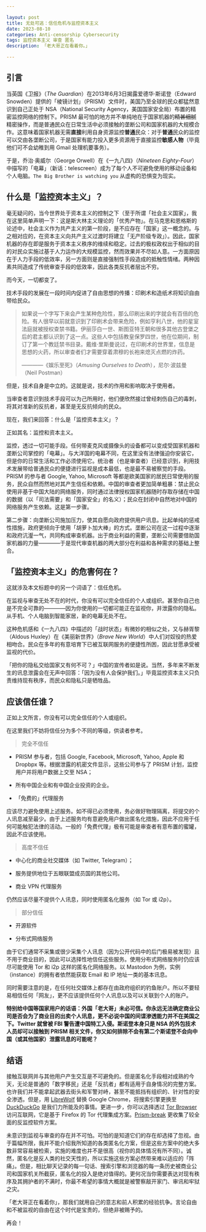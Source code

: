 ```yaml
---

layout: post
title: 无处可逃：信任危机与监控资本主义
date: 2023-08-10
categories: Anti-censorship Cybersecurity
tags: 监控资本主义 审查 匿名
description: 「老大哥正在看着你。」

---
```


## 引言

当英国《卫报》（_The Guardian_）在2013年6月3日揭露爱德华·斯诺登（Edward Snowden）提供的「棱镜计划」（PRISM）文件时，美国乃至全球的民众都猛然意识到自己正处于 NSA（National Security Agency，美国国家安全局）布置的精密监控网络的控制下。PRISM 最可怕的地方并不单纯地在于国家机器的~~精甚细腻~~精密操作，而是普通民众在日常生活中必须接触的垄断公司和国家机器的大规模合作。这意味着国家机器无需**直接**利用自身资源监控**普通**民众：对于**普通**民众的监控可以交由各垄断公司，于是国家有能力投入更多资源用于直接监控**敏感人物**（毕竟他们可不会幼稚到用 Gmail 处理机要事务）。

于是，乔治·奥威尔（George Orwell）在《一九八四》（_Nineteen Eighty-Four_）中描写的「电幕」（新话：telescreen）成为了每个人不可避免使用的移动设备和个人电脑。`The Big Brother is watching you` 从虚构的恐惧变为现实。

## 什么是「监控资本主义」？

毫无疑问的，当今世界处于资本主义的控制之下（至于所谓「社会主义国家」，我在这里简单声明一下：这是斯大林主义理论的「优秀产物」。在马克思和恩格斯的论述中，社会主义作为共产主义的第一阶段，是不应存在「国家」这一概念的。与之相对应的，在资本主义向共产主义过渡时将建立「无产阶级专政」）。因此，国家机器的存在即是服务于资本主义秩序的维续和稳定。过去的极权政权出于相似的目的对民众实施过基于人力运作的大规模监控，然而效果并不尽如人意。一方面原因在于人力手段的低效率，另一方面则是直接强制性手段造成的抵触性情绪。两种因素共同造成了传统审查手段的低效率，因此各类反抗者层出不穷。

而今天，一切都变了。

技术手段的发展在一段时间内促进了自由思想的传播：印刷术和造纸术将知识自由带给民众。

> 如果说⼀个字写下来会产⽣某种危险性，那么印刷出来的字就会有百倍的危险。有⼈很早以前就意识到了印刷术会带来危险，例如亨利⼋世，他的星室法庭就被授权查禁书籍。伊丽莎⽩⼀世、斯图亚特王朝和很多其他古登堡之后的君主都认识到了这⼀点。这些⼈中包括教皇保罗四世，他在位期间，制订了第⼀个教廷禁书⽬录。戴维·⾥斯曼说过，在印刷术的世界⾥，信息是思想的⽕药，所以审查者们才需要穿着肃穆的⻓袍来熄灭点燃的炸药。
>
> ————《娱乐至死》（_Amusing Ourselves to Death_），尼尔·波兹曼（Neil Postman）

但是，技术自身是中立的。这就是说，技术的作用和影响取决于使用者。

当审查者意识到技术手段可以为己所用时，他们便欣然接过曾经刺伤自己的毒刺，将其对准新的反抗者，甚至是无反抗倾向的民众。

现在，我们来回答：什么是「监控资本主义」？

正如其名：监控和资本主义。

监控，透过一切可能手段。任何带麦克风或摄像头的设备都可以变成受国家机器和垄断公司掌控的「电幕」。与大洋国的电幕不同，在这里没有法律强迫你安装它，但是你的日常生活和工作必须使用它。统治者（也是审查者）已经意识到，利用技术发展带给普通民众的便捷进行监视是成本最低，也是最不易被察觉的手段。PRISM 的参与者 Google, Yahoo, Microsoft 等都是欧美国家的居民日常使用的服务，民众自然而然地对其产生信任和依赖。中国的审查者更加简单粗暴：禁止民众使用非基于中国大陆的网络服务，同时通过法律授权国家机器随时存取存储在中国的数据（以「司法需要」和「国家安全」的名义）；民众在封闭中自然地对中国的网络服务产生依赖。这是第一步骤。

第二步骤：向垄断公司施加压力，使其自愿向政府提供用户讯息。比起单纯的惩戒性措施，政府更倾向于使用「胡萝卜加大棒」的方式。垄断公司在这一过程中逐渐和政府沆瀣一气，共同构成审查机器。出于商业利益的需要，垄断公司需要借助国家机器的力量————于是现代审查机器的两大部分在利益和各种需求的基础上整合。

## 「监控资本主义」的危害何在？

这就涉及本文标题中的另一个词语了：信任危机。

在监视与审查无处不在的时代，你没有可以完全信任的个人或组织。甚至你自己也是不完全可靠的————因为你使用的一切都可能正在监视你，并泄露你的隐私。从手机、个人电脑到智能家居，新的电幕无处不在。

这种危机感和《一九八四》中描述的「战时状态」有微妙的相似之处，又与赫胥黎（Aldous Huxley）在《美丽新世界》（_Brave New World_）中人们对奴役的热爱相吻合。民众在多年的有意培育下已被互联网服务的便捷性所困，因此甘愿承受被监视的代价。

「把你的隐私交给国家又有何不可？」中国的宣传者如是说。当然，多年来不断发生的讯息泄露会在无声中回答：「因为没有人会保护我们。」毕竟监控资本主义只负责维持现有秩序，而民众和隐私只是牺牲品。

## 应该信任谁？

正如上文所言，你没有可以完全信任的个人或组织。

在这里我们不妨将信任分为多个不同的等级，供读者参考。

> 完全不信任

- PRISM 参与者，包括 Google, Facebook, Microsoft, Yahoo, Apple 和 Dropbpx 等。根据泄露的机密文件显示，这些公司参与了 PRISM 计划，监控用户并将用户数据上交至 NSA；

- 所有中国企业和有中国企业投资的企业。

- 「免费的」代理服务

应该尽力避免使用上述服务。如不得已必须使用，务必做好物理隔离，将提交的个人讯息减至最少。由于上述服务均有意避免用户做出匿名化措施，因此不应用于任何可能触犯法律的活动。一般的「免费代理」极有可能是审查者有意布置的蜜罐，因此不应该使用。

> 高度不信任

- 中心化的商业社交媒体（如 Twitter, Telegram）；

- 服务提供地位于五眼联盟成员国的其他公司。

- 商业 VPN 代理服务

仍然应该尽量不提供个人讯息，同时使用匿名化服务（如 Tor 或 i2p）。

> 部分信任

- 开源软件

- 分布式网络服务

由于它们通常不采集或很少采集个人讯息（因为公开代码中的后门极易被发现）且不用于商业目的，因此可以选择性地信任这些服务。使用分布式网络服务时仍应该尽可能使用 Tor 和 i2p 这样的匿名化网络服务。以 Mastodon 为例，实例（instance）的拥有者依然能获取 Email 和 IP 地址一类的基本讯息。

同时需要注意的是，在任何社交媒体上都存在由政府组织的钓鱼账户。所以不要轻易相信任何「网友」，更不应该提供任何个人讯息以及可以关联到个人的账户。

**特别给中国等国家用户的话语：外国「老大哥」未必可信。你永远无法确定商业公司是否会为了商业目的出卖个人讯息，更不必说中国的间谍渗透能力并不在美国之下。Twitter 就曾被 FBI 警告遭中国特工入侵。斯诺登本身只是 NSA 的外包技术人员却可以接触到 PRISM 相关文件，你又如何排除不会有第二个斯诺登不会向中国（或其他国家）泄露讯息的可能呢？**

## 结语

接触互联网并与其他用户产生交互是不可避免的。但是匿名化手段相对成熟的今天，无论是普通的「数字移民」还是「反抗者」都有适用于自身情况的完整方案。也许我们并不能拿起武器去街头和军警对峙，甚至不能抵挡有组织的、针对性的安全渗透。但是，用  [LibreWolf](https://librewolf.net) 替换 Google Chrome，将搜索引擎更换至 [DuckDuckGo](https://duckduckgo.com) 是我们力所能及的事情。更进一步，你可以选择透过 [Tor Browser](https://torproject.org) 访问互联网，它是基于 Firefox 的 Tor 代理集成方案。[Prism-break](https://prism-break.org) 更收集了较全面的反监控软件方案。

未意识到监视与审查的存在并不可怕。可怕的是知道它们的存在却选择了忽视。由于篇幅所限，我并不能介绍我所知道的各类匿名化方案，但是这些方案中的绝大多数非常容易被检索，实施的难度也并不是很高（视你的具体情况有所不同）。诚然，匿名化是反人类的社交天性的，所以实施这些方案必然带来难以适应的「阵痛」。但是，相比聊天记录的每一句话、搜索引擎和浏览器的每一条历史被商业公司和国家机关所截获，匿名化的投入是绝对值得的。更何况当你需要表达对现有秩序及其拥护者的不满时，你最不希望的事情大概就是被警察敲开家门、审讯和牢狱之灾。

「老大哥正在看着你」，那我们就用自己的意志和前人积累的经验抗争。言论自由和不被监视的自由在这个时代是宝贵的，但绝非被赐予的。

再会！
